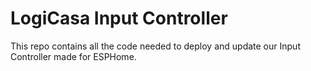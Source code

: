 # LogiCasa Input Controller

This repo contains all the code needed to deploy and update our Input Controller made for ESPHome.


